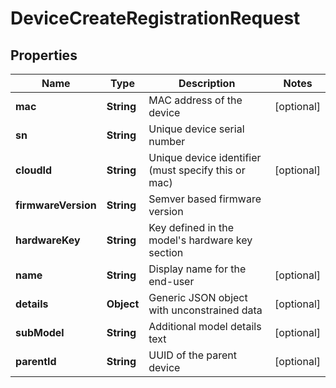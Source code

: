 

# DeviceCreateRegistrationRequest


## Properties

| Name | Type | Description | Notes |
|------------ | ------------- | ------------- | -------------|
|**mac** | **String** | MAC address of the device |  [optional] |
|**sn** | **String** | Unique device serial number |  |
|**cloudId** | **String** | Unique device identifier (must specify this or mac) |  [optional] |
|**firmwareVersion** | **String** | Semver based firmware version |  |
|**hardwareKey** | **String** | Key defined in the model&#39;s hardware key section |  |
|**name** | **String** | Display name for the end-user |  [optional] |
|**details** | **Object** | Generic JSON object with unconstrained data |  [optional] |
|**subModel** | **String** | Additional model details text |  [optional] |
|**parentId** | **String** | UUID of the parent device |  [optional] |



